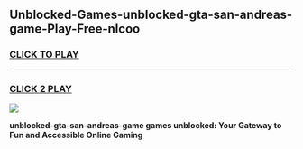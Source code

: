 
## Unblocked-Games-unblocked-gta-san-andreas-game-Play-Free-nlcoo
<h3>
<a href="https://premium76.site?title=unblocked-gta-san-andreas-game&ref=09A">CLICK TO PLAY</a></h3>
<hr>

<h3>
<a href="https://premium76.site?title=unblocked-gta-san-andreas-game&ref=09A">CLICK 2 PLAY</a>
  
</h3>

<a href="https://premium76.site?title=unblocked-gta-san-andreas-game&ref=09A"><img src="https://clearcache.store/games.png"></a>


**unblocked-gta-san-andreas-game games unblocked: Your Gateway to Fun and Accessible Online Gaming**
